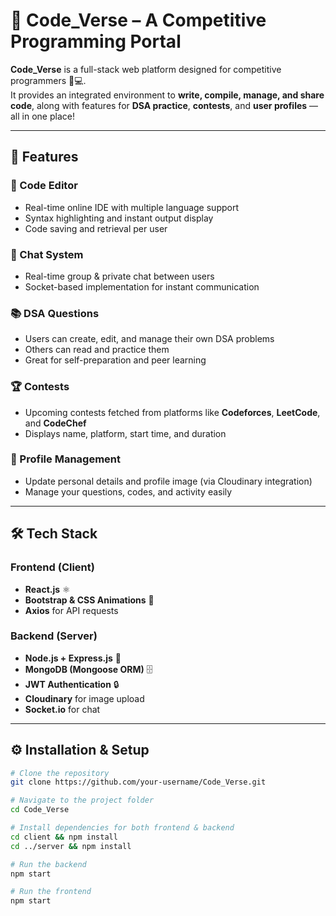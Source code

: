 # 🚀 Code_Verse – A Competitive Programming Portal  

**Code_Verse** is a full-stack web platform designed for competitive programmers 🧠💻.  
It provides an integrated environment to **write, compile, manage, and share code**, along with features for **DSA practice**, **contests**, and **user profiles** — all in one place!

---

## 🌟 Features

### 🧩 Code Editor  
- Real-time online IDE with multiple language support  
- Syntax highlighting and instant output display  
- Code saving and retrieval per user  

### 💬 Chat System  
- Real-time group & private chat between users  
- Socket-based implementation for instant communication  

### 📚 DSA Questions  
- Users can create, edit, and manage their own DSA problems  
- Others can read and practice them  
- Great for self-preparation and peer learning  

### 🏆 Contests  
- Upcoming contests fetched from platforms like **Codeforces**, **LeetCode**, and **CodeChef**  
- Displays name, platform, start time, and duration  

### 👤 Profile Management  
- Update personal details and profile image (via Cloudinary integration)  
- Manage your questions, codes, and activity easily  

---

## 🛠️ Tech Stack

### Frontend (Client)
- **React.js** ⚛️  
- **Bootstrap & CSS Animations** 🎨  
- **Axios** for API requests  

### Backend (Server)
- **Node.js + Express.js** 🚀  
- **MongoDB (Mongoose ORM)** 🗄️  
- **JWT Authentication** 🔒  
- **Cloudinary** for image upload  
- **Socket.io** for chat  

---

## ⚙️ Installation & Setup

```bash
# Clone the repository  
git clone https://github.com/your-username/Code_Verse.git  

# Navigate to the project folder  
cd Code_Verse  

# Install dependencies for both frontend & backend  
cd client && npm install  
cd ../server && npm install  

# Run the backend  
npm start  

# Run the frontend  
npm start  
